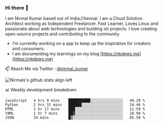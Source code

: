 ### Hi there 👋

 I am Nirmal Kumar based out of India,Chennai. I am a Cloud Solution Architect working as Independent Freelancer. Fast Learner, Loves Linux and passionate about web technologies and building iot projects. I love creating open-source projects and contributing to the community.

- I’m currently working on a app to keep up the inspiration for creators and consumers.
- I am documenting my learnings on my blog [https://nkdews.me](https://nkdews.me)

📫 Reach Me via  Twitter : [@nirmal_kumar](https://twitter.com/nirmal_kumar)

![Nirmals's github stats align left](https://github-readme-stats.vercel.app/api?username=nk-gears&show_icons=true)


📊 Weekly development breakdown

<!--START_SECTION:waka-->
```text
JavaScript   4 hrs 9 mins    ██████████░░░░░░░░░░░░░░░   40.29 % 
Python       2 hrs 31 mins   ██████░░░░░░░░░░░░░░░░░░░   24.46 % 
HTML         1 hr 17 mins    ███░░░░░░░░░░░░░░░░░░░░░░   12.59 % 
YAML         1 hr 7 mins     ██▓░░░░░░░░░░░░░░░░░░░░░░   10.90 % 
JSON         34 mins         █▒░░░░░░░░░░░░░░░░░░░░░░░   05.50 % 
```
<!--END_SECTION:waka-->


